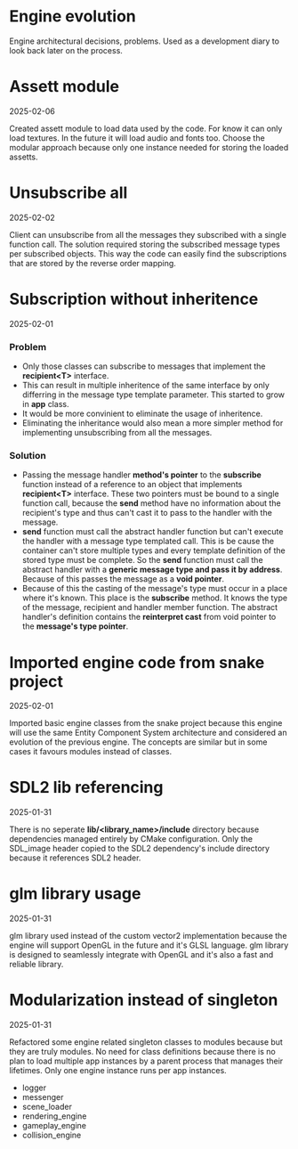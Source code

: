 # Engine evolution

Engine architectural decisions, problems. Used as a development diary to look back later on the process.

# Assett module
2025-02-06

Created assett module to load data used by the code. For know it can only load textures. In the future it will load audio and fonts too. Choose the modular approach because only one instance needed for storing the loaded assetts.

# Unsubscribe all
2025-02-02

Client can unsubscribe from all the messages they subscribed with a single function call. The solution required storing the subscribed message types per subscribed objects. This way the code can easily find the subscriptions that are stored by the reverse order mapping.

# Subscription without inheritence
2025-02-01

### Problem
- Only those classes can subscribe to messages that implement the **recipient\<T\>** interface.
- This can result in multiple inheritence of the same interface by only differring in the message type template parameter. This started to grow in **app** class.
- It would be more convinient to eliminate the usage of inheritence.
- Eliminating the inheritance would also mean a more simpler method for implementing unsubscribing from all the messages.

### Solution
- Passing the message handler **method's pointer** to the **subscribe** function instead of a reference to an object that implements **recipient\<T\>** interface. These two pointers must be bound to a single function call, because the **send** method have no information about the recipient's type and thus can't cast it to pass to the handler with the message.
- **send** function must call the abstract handler function but can't execute the handler with a message type templated call. This is be cause the container can't store multiple types and every template definition of the stored type must be complete. So the **send** function must call the abstract handler with a **generic message type and pass it by address**. Because of this passes the message as a **void pointer**.
- Because of this the casting of the message's type must occur in a place where it's known. This place is the **subscribe** method. It knows the type of the message, recipient and handler member function. The abstract handler's definition contains the **reinterpret cast** from void pointer to the **message's type pointer**.

# Imported engine code from snake project
2025-02-01

Imported basic engine classes from the snake project because this engine will use the same Entity Component System architecture and considered an evolution of the previous engine. The concepts are similar but in some cases it favours modules instead of classes.

# SDL2 lib referencing
2025-01-31

There is no seperate **lib/<library_name>/include** directory because dependencies managed entirely by CMake configuration. Only the SDL_image header copied to the SDL2 dependency's include directory because it references SDL2 header.

# glm library usage
2025-01-31

glm library used instead of the custom vector2 implementation because the engine will support OpenGL in the future and it's GLSL language. glm library is designed to seamlessly integrate with OpenGL and it's also a fast and reliable library. 

# Modularization instead of singleton
2025-01-31

Refactored some engine related singleton classes to modules because but they are truly modules. No need for class definitions because there is no plan to load multiple app instances by a parent process that manages their lifetimes. Only one engine instance runs per app instances.
- logger
- messenger
- scene_loader
- rendering_engine
- gameplay_engine
- collision_engine

